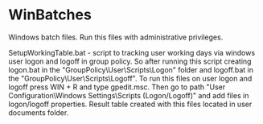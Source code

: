 # WinBatches
Windows batch files. Run this files with administrative privileges.

SetupWorkingTable.bat - script to tracking user working days via windows user logon and logoff in group policy. So after running this script creating logon.bat in the "GroupPolicy\User\Scripts\Logon" folder and logoff.bat in the "GroupPolicy\User\Scripts\Logoff". To run this files on user logon and logoff press WIN + R and type gpedit.msc. Then go to path "User Configuration\Windows Settings\Scripts (Logon/Logoff)" and add files in logon/logoff properties. Result table created with this files located in user documents folder.

